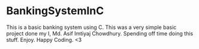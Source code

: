 # BankingSystemInC

This is a basic banking system using C. This was a very simple basic project done my I, Md. Asif Imtiyaj Chowdhury. Spending off time doing this stuff. 
Enjoy. Happy Coding. <3
